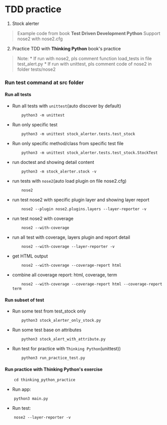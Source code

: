 # TDD practice
1. Stock alerter

> Example code from book **Test Driven Development Python**
> Support nose2 with nose2.cfg
2. Practice TDD with **Thinking Python** book's practice

> Note:
>     * If run with nose2, pls comment function load_tests in file test_alert.py
>     * If run with unittest, pls comment code of nose2 in folder tests/nose2

### Run test command at **src** folder
#### Run all tests
* Run all tests with `unittest`(auto discover by default)

    ```
        python3 -m unittest
    ```

* Run only specific test

    ```
        python3 -m unittest stock_alerter.tests.test_stock
    ```

* Run only specific method/class from specific test file

    ```
        python3 -m unittest stock_alerter.tests.test_stock.StockTest
    ```

* run doctest and showing detail content

    ```
        python3 -m stock_alerter.stock -v
    ```

* run tests  with `nose2`(auto load plugin on file nose2.cfg)

    ```
        nose2
    ```

* run test nose2 with specific plugin layer and showing layer report

    ```
        nose2 --plugin nose2.plugins.layers --layer-reporter -v
    ```

* run test nose2 with coverage

    ```
        nose2 --with-coverage
    ```

* run all test with coverage, layers plugin and report detail

    ```
        nose2 --with-coverage --layer-reporter -v
    ```

* get HTML output

    ```
        nose2 --with-coverage --coverage-report html
    ```

* combine all coverage report: html, coverage, term

    ```
        nose2 --with-coverage --coverage-report html --coverage-report term
    ```

#### Run subset of test

* Run some test from test_stock only

    ```
        python3 stock_alerter_only_stock.py
    ```

* Run some test base on attributes

    ```
        python3 stock_alert_with_attribute.py
    ```

* Run test for practice with `Thinking Python`(unittest))

    ```
        python3 run_practice_test.py
    ```

#### Run practice with Thinking Python's exercise
```
    cd thinking_python_practice
```

* Run app:
```
    python3 main.py
```

* Run test:
```
    nose2 --layer-reporter -v
```

